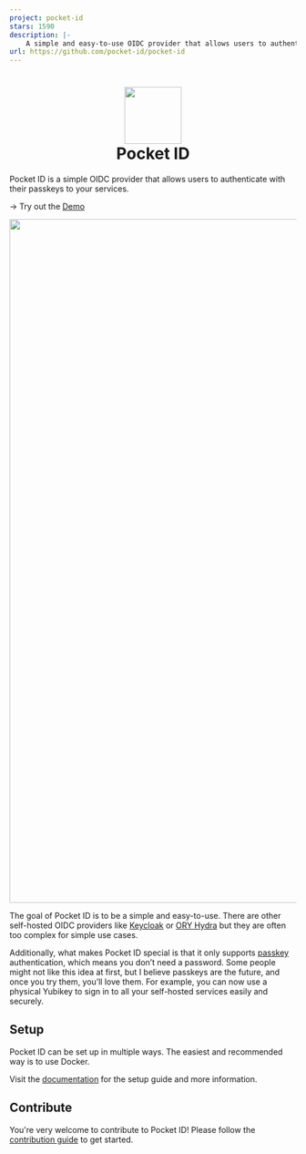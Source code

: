 ```yaml
---
project: pocket-id
stars: 1590
description: |-
    A simple and easy-to-use OIDC provider that allows users to authenticate with their passkeys to your services.
url: https://github.com/pocket-id/pocket-id
---
```


# <div align="center"><img  src="https://github.com/user-attachments/assets/4ceb2708-9f29-4694-b797-be833efce17d" width="100"/> </br>Pocket ID</div>

Pocket ID is a simple OIDC provider that allows users to authenticate with their passkeys to your services.

→ Try out the [Demo](https://demo.pocket-id.org)

<img src="https://github.com/user-attachments/assets/96ac549d-b897-404a-8811-f42b16ea58e2" width="1200"/>

The goal of Pocket ID is to be a simple and easy-to-use. There are other self-hosted OIDC providers like [Keycloak](https://www.keycloak.org/) or [ORY Hydra](https://www.ory.sh/hydra/) but they are often too complex for simple use cases.

Additionally, what makes Pocket ID special is that it only supports [passkey](https://www.passkeys.io/) authentication, which means you don’t need a password. Some people might not like this idea at first, but I believe passkeys are the future, and once you try them, you’ll love them. For example, you can now use a physical Yubikey to sign in to all your self-hosted services easily and securely.

## Setup

Pocket ID can be set up in multiple ways. The easiest and recommended way is to use Docker.

Visit the [documentation](https://docs.pocket-id.org) for the setup guide and more information.

## Contribute

You're very welcome to contribute to Pocket ID! Please follow the [contribution guide](/CONTRIBUTING.md) to get started.

